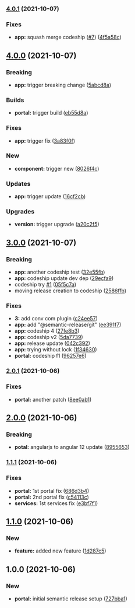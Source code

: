 ### [4.0.1](https://github.com/gparasyris/versioning-demo/compare/v4.0.0...v4.0.1) (2021-10-07)


### Fixes

* **app:** squash merge codeship ([#7](https://github.com/gparasyris/versioning-demo/issues/7)) ([4f5a58c](https://github.com/gparasyris/versioning-demo/commit/4f5a58ca14c2bb33a7a8ff1c082c02867132e064))

## [4.0.0](https://github.com/gparasyris/versioning-demo/compare/v3.0.0...v4.0.0) (2021-10-07)


### Breaking

* **app:** trigger breaking change ([5abcd8a](https://github.com/gparasyris/versioning-demo/commit/5abcd8a82b1db19d4b579139aab85fcadfbcef28))


### Builds

* **portal:** trigger build ([eb55d8a](https://github.com/gparasyris/versioning-demo/commit/eb55d8a7a3904168394937e2b1948f6c72daf571))


### Fixes

* **app:** trigger fix ([3a83f0f](https://github.com/gparasyris/versioning-demo/commit/3a83f0f91eac392a80009cba73f36a7a0b87dc5a))


### New

* **component:** trigger new ([8026f4c](https://github.com/gparasyris/versioning-demo/commit/8026f4c13bdba4d3e8229ed5b4e01dc5d6fccff8))


### Updates

* **app:** trigger update ([16cf2cb](https://github.com/gparasyris/versioning-demo/commit/16cf2cb5ba6e575aff6116cd01b5df3f764dfece))


### Upgrades

* **version:** trigger upgrade ([a20c2f5](https://github.com/gparasyris/versioning-demo/commit/a20c2f5ab71c47e1c46611cccc19faa31cf42076))

## [3.0.0](https://github.com/gparasyris/versioning-demo/compare/v2.0.1...v3.0.0) (2021-10-07)


### Breaking

* **app:** another codeship test ([32e55fb](https://github.com/gparasyris/versioning-demo/commit/32e55fb0ea05804ba663a4131d15e63b9f0561f4))
* **app:** codeship update dev dep ([29ecfa9](https://github.com/gparasyris/versioning-demo/commit/29ecfa9aa8282a85491164f7d99658065fd503cb))
* codeship try [#1](https://github.com/gparasyris/versioning-demo/issues/1) ([05f5c7a](https://github.com/gparasyris/versioning-demo/commit/05f5c7a043061c5eaf8c03693647bbbda43b1de1))
* moving release creation to codeship ([2586ffb](https://github.com/gparasyris/versioning-demo/commit/2586ffbfa684e45777a6f7ec2a566864a9f31137))


### Fixes

* **3:** add conv com plugin ([c24ee57](https://github.com/gparasyris/versioning-demo/commit/c24ee57cd79e68e2c0fde61fcfad09b0895b3d6e))
* **app:** add "@semantic-release/git" ([ee391f7](https://github.com/gparasyris/versioning-demo/commit/ee391f73007fcf8fe4ccd92eb2e70589375ecb80))
* **app:** codeship 4 ([27fe8b3](https://github.com/gparasyris/versioning-demo/commit/27fe8b375ca1d442390af6fed383fb5ff430c408))
* **app:** codeship v2 ([5da7739](https://github.com/gparasyris/versioning-demo/commit/5da7739049d91a7a702684b133a176de9516c8cc))
* **app:** release update ([042c392](https://github.com/gparasyris/versioning-demo/commit/042c3928878279ef4bd35f0de2d16cf12e4dcfeb))
* **app:** trying without lock ([1f34630](https://github.com/gparasyris/versioning-demo/commit/1f346308a074b1e9f908fedbe48cedf67365b679))
* **portal:** codeship f1 ([96257e6](https://github.com/gparasyris/versioning-demo/commit/96257e6280e7af7723dcb0490cde765181234c0f))

### [2.0.1](https://github.com/gparasyris/versioning-demo/compare/v2.0.0...v2.0.1) (2021-10-06)


### Fixes

* **portal:** another patch ([8ee0ab1](https://github.com/gparasyris/versioning-demo/commit/8ee0ab18509dec840e564a677938e7d1b7784b91))

## [2.0.0](https://github.com/gparasyris/versioning-demo/compare/v1.1.1...v2.0.0) (2021-10-06)


### Breaking

* **potal:** angularjs to angular 12 update ([8955653](https://github.com/gparasyris/versioning-demo/commit/89556532bc9ee64892d1efbe2c65a8c5737228b5))

### [1.1.1](https://github.com/gparasyris/versioning-demo/compare/v1.1.0...v1.1.1) (2021-10-06)


### Fixes

* **portal:** 1st portal fix ([686d3b4](https://github.com/gparasyris/versioning-demo/commit/686d3b4436a234145a1476494c54d8019a46424d))
* **portal:** 2nd portal fix ([c54113c](https://github.com/gparasyris/versioning-demo/commit/c54113c817c8617d5a367539eb5f8763e7ea6174))
* **services:** 1st services fix ([e3bf7f1](https://github.com/gparasyris/versioning-demo/commit/e3bf7f1a0df235859b2c7be8370765f4951119fa))

## [1.1.0](https://github.com/gparasyris/versioning-demo/compare/v1.0.0...v1.1.0) (2021-10-06)


### New

* **feature:** added new feature ([1d287c5](https://github.com/gparasyris/versioning-demo/commit/1d287c5f9728044effbaa8501339241261d76725))

## 1.0.0 (2021-10-06)


### New

* **portal:** initial semantic release setup ([727bba1](https://github.com/gparasyris/versioning-demo/commit/727bba11d0fa51a1d1fb33cd56221f1a7282c5dd))
